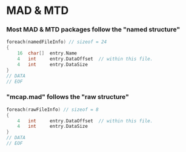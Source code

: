 # MAD & MTD 

### Most MAD & MTD packages follow the "named structure"
```c
foreach(namedFileInfo) // sizeof = 24
{
    16  char[]  entry.Name
    4   int     entry.DataOffset  // within this file.
    4   int     entry.DataSize
}
// DATA
// EOF
```

### "mcap.mad" follows the "raw structure"
```c
foreach(rawFileInfo) // sizeof = 8
{
    4   int     entry.DataOffset  // within this file.
    4   int     entry.DataSize
}
// DATA
// EOF
```
